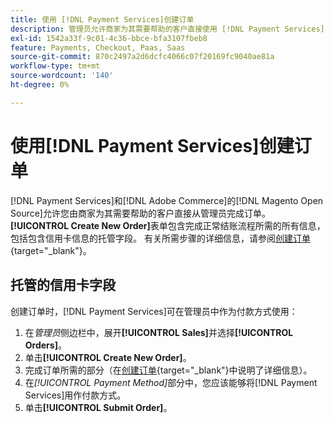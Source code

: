 ```yaml
---
title: 使用 [!DNL Payment Services]创建订单
description: 管理员允许商家为其需要帮助的客户直接使用 [!DNL Payment Services] 完成订单。
exl-id: 1542a33f-9c01-4c36-bbce-bfa3107fbeb8
feature: Payments, Checkout, Paas, Saas
source-git-commit: 870c2497a2d6dcfc4066c07f20169fc9040ae81a
workflow-type: tm+mt
source-wordcount: '140'
ht-degree: 0%

---
```


# 使用[!DNL Payment Services]创建订单

[!DNL Payment Services]和[!DNL Adobe Commerce]的[!DNL Magento Open Source]允许您由商家为其需要帮助的客户直接从管理员完成订单。 **[!UICONTROL Create New Order]**&#x200B;表单包含完成正常结账流程所需的所有信息，包括包含信用卡信息的托管字段。 有关所需步骤的详细信息，请参阅[创建订单](https://experienceleague.adobe.com/en/docs/commerce-admin/stores-sales/point-of-purchase/assist/customer-account-create-order){target="_blank"}。

## 托管的信用卡字段

创建订单时，[!DNL Payment Services]可在管理员中作为付款方式使用：

1. 在&#x200B;_管理员_&#x200B;侧边栏中，展开&#x200B;**[!UICONTROL Sales]**&#x200B;并选择&#x200B;**[!UICONTROL Orders]**。
1. 单击&#x200B;**[!UICONTROL Create New Order]**。
1. 完成订单所需的部分（在[创建订单](https://experienceleague.adobe.com/en/docs/commerce-admin/stores-sales/point-of-purchase/assist/customer-account-create-order){target="_blank"}中说明了详细信息）。
1. 在&#x200B;_[!UICONTROL Payment Method]_&#x200B;部分中，您应该能够将[!DNL Payment Services]用作付款方式。
1. 单击&#x200B;**[!UICONTROL Submit Order]**。
